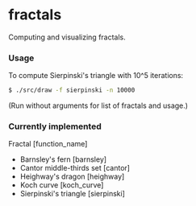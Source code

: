 fractals
========

Computing and visualizing fractals.

### Usage ###
To compute Sierpinski's triangle with 10^5 iterations:

```bash
$ ./src/draw -f sierpinski -n 10000
```

(Run without arguments for list of fractals and usage.)

### Currently implemented ###
Fractal [function_name]
* Barnsley's fern [barnsley]
* Cantor middle-thirds set [cantor]
* Heighway's dragon [heighway]
* Koch curve [koch_curve]
* Sierpinski's triangle [sierpinski]
